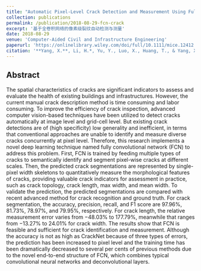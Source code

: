 ```yaml
---
title: "Automatic Pixel-Level Crack Detection and Measurement Using Fully Convolutional Network"
collection: publications
permalink: /publication/2018-08-29-fcn-crack
excerpt: '基于全卷积网络的像素级裂纹自动检测与测量'
date: 2018-08-29
venue: 'Computer-Aided Civil and Infrastructure Engineering'
paperurl: 'https://onlinelibrary.wiley.com/doi/full/10.1111/mice.12412'
citation: '**Yang, X.**, Li, H.*, Yu, Y., Luo, X., Huang, T., & Yang, X. (2018). Automatic Pixel-Level Crack Detection and Measurement Using Fully Convolutional Network. Computer-Aided Civil and Infrastructure Engineering, 33(12), 1090-1109. doi:10.1111/mice.12412'
---
```



Abstract
-----
The spatial characteristics of cracks are significant indicators to assess and evaluate the health of existing buildings and infrastructures. However, the current manual crack description method is time consuming and labor consuming. To improve the efficiency of crack inspection, advanced computer vision-based techniques have been utilized to detect cracks automatically at image level and grid-cell level. But existing crack detections are of (high specificity) low generality and inefficient, in terms that conventional approaches are unable to identify and measure diverse cracks concurrently at pixel level. Therefore, this research implements a novel deep learning technique named fully convolutional network (FCN) to address this problem. First, FCN is trained by feeding multiple types of cracks to semantically identify and segment pixel-wise cracks at different scales. Then, the predicted crack segmentations are represented by single-pixel width skeletons to quantitatively measure the morphological features of cracks, providing valuable crack indicators for assessment in practice, such as crack topology, crack length, max width, and mean width. To validate the prediction, the predicted segmentations are compared with recent advanced method for crack recognition and ground truth. For crack segmentation, the accuracy, precision, recall, and F1 score are 97.96%, 81.73%, 78.97%, and 79.95%, respectively. For crack length, the relative measurement error varies from −48.03% to 177.79%, meanwhile that ranges from −13.27% to 24.01% for crack width. The results show that FCN is feasible and sufficient for crack identification and measurement. Although the accuracy is not as high as CrackNet because of three types of errors, the prediction has been increased to pixel level and the training time has been dramatically decreased to several per cents of previous methods due to the novel end-to-end structure of FCN, which combines typical convolutional neural networks and deconvolutional layers.

<!-- [Download paper here](http://academicpages.github.io/files/paper1.pdf) -->